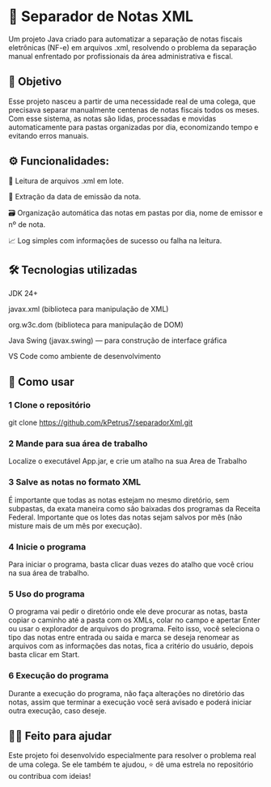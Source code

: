# 🧾 Separador de Notas XML
Um projeto Java criado para automatizar a separação de notas fiscais eletrônicas (NF-e) em arquivos .xml, resolvendo o problema da separação manual enfrentado por profissionais da área administrativa e fiscal.

## 📌 Objetivo
Esse projeto nasceu a partir de uma necessidade real de uma colega, que precisava separar manualmente centenas de notas fiscais todos os meses. Com esse sistema, as notas são lidas, processadas e movidas automaticamente para pastas organizadas por dia, economizando tempo e evitando erros manuais.

## ⚙️ Funcionalidades:

📂 Leitura de arquivos .xml em lote.

📅 Extração da data de emissão da nota.

🗃️ Organização automática das notas em pastas por dia, nome de emissor e nº de nota.

📈 Log simples com informações de sucesso ou falha na leitura.

## 🛠️ Tecnologias utilizadas

JDK 24+

javax.xml (biblioteca para manipulação de XML)

org.w3c.dom (biblioteca para manipulação de DOM)

Java Swing (javax.swing) — para construção de interface gráfica

VS Code como ambiente de desenvolvimento

## 🚀 Como usar

### 1 Clone o repositório

git clone https://github.com/kPetrus7/separadorXml.git

### 2 Mande para sua área de trabalho

Localize o executável App.jar, e crie um atalho na sua Area de Trabalho

### 3 Salve as notas no formato XML

É importante que todas as notas estejam no mesmo diretório,
sem subpastas, da exata maneira como são baixadas dos programas da Receita Federal. Importante que os lotes das notas sejam salvos por mês (não misture mais de um mês por execução).

### 4 Inicie o programa

Para iniciar o programa, basta clicar duas vezes do atalho que você criou na sua área de trabalho.

### 5 Uso do programa

O programa vai pedir o diretório onde ele deve procurar as notas, basta copiar o caminho até a pasta com os XMLs, colar no campo e apertar Enter ou usar o explorador de arquivos do programa. Feito isso, você seleciona o tipo das notas entre entrada ou saida e marca se deseja renomear as arquivos com as informações das notas, fica a critério do usuário, depois basta clicar em Start.

### 6 Execução do programa

Durante a execução do programa, não faça alterações no diretório das notas, assim que terminar a execução você será avisado e poderá iniciar outra execução, caso deseje.

## 🙋‍♀️ Feito para ajudar
Este projeto foi desenvolvido especialmente para resolver o problema real de uma colega. Se ele também te ajudou, ⭐ dê uma estrela no repositório ou contribua com ideias!


